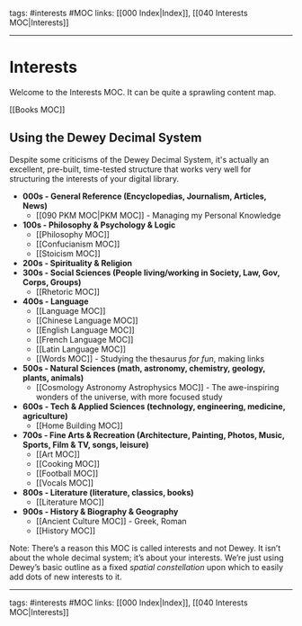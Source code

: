 tags: #interests #MOC 
links: [[000 Index|Index]], [[040 Interests MOC|Interests]]

---
# Interests 
Welcome to the Interests MOC. It can be quite a sprawling content map. 

[[Books MOC]]
## Using the Dewey Decimal System
Despite some criticisms of the Dewey Decimal System, it's actually an excellent, pre-built, time-tested structure that works very well for structuring the interests of your digital library.

- **000s - General Reference (Encyclopedias, Journalism, Articles, News)**
  - [[090 PKM MOC|PKM MOC]] - Managing my Personal Knowledge
- **100s - Philosophy & Psychology & Logic** 
	- [[Philosophy MOC]]
	- [[Confucianism MOC]]
	- [[Stoicism MOC]]
- **200s - Spirituality & Religion**
- **300s - Social Sciences (People living/working in Society, Law, Gov, Corps, Groups)**
  - [[Rhetoric MOC]]
- **400s - Language**
  - [[Language MOC]]
  - [[Chinese Language MOC]]
  - [[English Language MOC]]
  - [[French Language MOC]]
  - [[Latin Language MOC]]
  - [[Words MOC]] - Studying the thesaurus *for fun*, making links 
- **500s - Natural Sciences (math, astronomy, chemistry, geology, plants, animals)**
  - [[Cosmology Astronomy Astrophysics MOC]] - The awe-inspiring wonders of the universe, with more focused study
- **600s - Tech & Applied Sciences (technology, engineering, medicine, agriculture)**
  - [[Home Building MOC]]
- **700s - Fine Arts & Recreation (Architecture, Painting, Photos, Music, Sports, Film & TV, songs, leisure)**
  - [[Art MOC]]
  - [[Cooking MOC]]
  - [[Football MOC]]
  - [[Vocals MOC]]
- **800s - Literature (literature, classics, books)**
  - [[Literature MOC]]
- **900s - History & Biography & Geography**
	- [[Ancient Culture MOC]] - Greek, Roman
	- [[History MOC]]

Note: There’s a reason this MOC is called interests and not Dewey. It isn’t about the whole decimal system; it’s about your interests. We’re just using Dewey’s basic outline as a fixed _spatial constellation_ upon which to easily add dots of new interests to it.

---
tags: #interests #MOC 
links: [[000 Index|Index]], [[040 Interests MOC|Interests]]